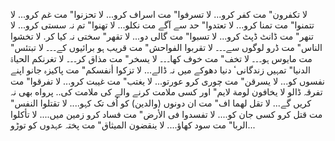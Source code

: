 لا تكفرون"   مت کفر کرو...
لا تسرفوا"   مت اسراف کرو...
لا تحزنوا"   مت غم کرو...
لا تتمنوا"   مت تمنا کرو...
لا تعتدوا"   حد سے آگے مت نکلو...
لا تھنوا"   تم نہ سستی کرو...
لا تنھر"   مت ڈانٹ ڈپٹ کرو...
لا تسبوا"   مت گالی دو...
لا تقھر"   سختی نہ کیا کر.
لا تخشوا الناس"   مت ڈرو لوگوں سے۔۔۔
لا تقربوا الفواحش"   مت قریب ہو برائیوں کے۔۔۔
لا تبتئس"   مت مایوس ہو۔۔۔
لا تخف"   مت خوف کھا۔۔۔
لا یسخر"   مت مذاق کر۔۔۔
لا تغرنکم الحیاۃ الدنیا"  تمہیں زندگانیٴ دنیا دھوکے میں نہ ڈالے...
لا تزکوا أنفسکم"   مت پاکیزہ جانو اپنے نفسوں کو...
لا یسرقن"  مت چوری کرو عورتو...
لا یغتب"   مت غیبت کرو...
لا تفرقوا"   مت تفرقہ ڈالو
لا یخافون لومة لايم"   اور کسی ملامت کرنے والے کی ملامت کی.. پرواه بھی نہ کریں گے...
لا تقل لهما اف"   مت ان دونوں (والدین) کو اُف تک کہو....
لا تقتلوا النفس"   مت قتل کرو کسی جان کو....
لا تفسدوا فی الأرض"   مت فساد کرو زمین میں....
لا تأکلوا الربا"   مت سود کھاؤ....
لا ینقضون المیثاق"   مت پختہ عہدوں کو توڑو...
